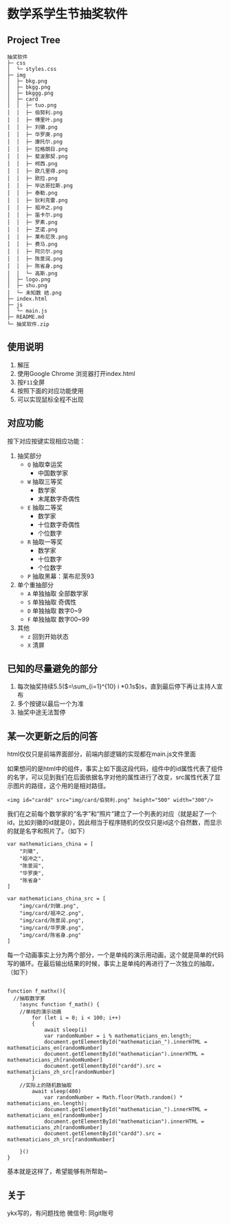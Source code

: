 # 数学系学生节抽奖软件


## Project Tree
```
抽奖软件
├─ css
│  └─ styles.css
├─ img
│  ├─ bkg.png
│  ├─ bkgg.png
│  ├─ bkggg.png
│  ├─ card
│  │  ├─ tuo.png
│  │  ├─ 伯努利.png
│  │  ├─ 傅里叶.png
│  │  ├─ 刘徽.png
│  │  ├─ 华罗庚.png
│  │  ├─ 康托尔.png
│  │  ├─ 拉格朗日.png
│  │  ├─ 斐波那契.png
│  │  ├─ 柯西.png
│  │  ├─ 欧几里得.png
│  │  ├─ 欧拉.png
│  │  ├─ 毕达哥拉斯.png
│  │  ├─ 泰勒.png
│  │  ├─ 狄利克雷.png
│  │  ├─ 祖冲之.png
│  │  ├─ 笛卡尔.png
│  │  ├─ 罗素.png
│  │  ├─ 芝诺.png
│  │  ├─ 莱布尼茨.png
│  │  ├─ 费马.png
│  │  ├─ 阿贝尔.png
│  │  ├─ 陈景润.png
│  │  ├─ 陈省身.png
│  │  └─ 高斯.png
│  ├─ logo.png
│  ├─ shu.png
│  └─ 未知数 结.png
├─ index.html
├─ js
│  └─ main.js
├─ README.md
└─ 抽奖软件.zip

```

## 使用说明
1. 解压
2. 使用Google Chrome 浏览器打开index.html
3. 按```F11```全屏
4. 按照下面的对应功能使用
5. 可以实现鼠标全程不出现

## 对应功能
按下对应按键实现相应功能：
1. 抽奖部分
   - ```Q``` 抽取幸运奖
     - 中国数学家
   - ```W``` 抽取三等奖
     - 数学家
     - 末尾数字奇偶性
   - ```E``` 抽取二等奖
     - 数学家
     - 十位数字奇偶性
     - 个位数字
   - ```R``` 抽取一等奖 
     - 数学家
     - 十位数字
     - 个位数字
   - ```P``` 抽取黑幕：莱布尼茨93
2. 单个重抽部分
   -  ```A``` 单独抽取 全部数学家
   -  ```S``` 单独抽取 奇偶性
   -  ```D``` 单独抽取 数字0~9 
   -  ```F``` 单独抽取 数字00~99
3. 其他
   - ```z``` 回到开始状态
   - ```X``` 清屏

## 已知的尽量避免的部分
1. 每次抽奖持续5.5($=\sum_{i=1}^{10} i *0.1s$)s，直到最后停下再让主持人宣布
2. 多个按键以最后一个为准
3. 抽奖中途无法暂停


## 某一次更新之后的问答

html仅仅只是前端界面部分，前端内部逻辑的实现都在main.js文件里面

如果想问的是html中的组件，事实上如下面这段代码，<img>组件中的id属性代表了组件的名字，可以见到我们在后面依据名字对他的属性进行了改变，src属性代表了显示图片的路径，这个用的是相对路径。

```
<img id="cardd" src="img/card/伯努利.png" height="500" width="300"/>
```

我们在之前每个数学家的“名字”和“照片”建立了一个列表的对应（就是起了一个id，比如刘徽的id就是0），因此相当于程序随机的仅仅只是id这个自然数，而显示的就是名字和照片了。（如下）

```
var mathematicians_china = [
	"刘徽",
	"祖冲之",
	"陈景润",
	"华罗庚",
	"陈省身"
]

var mathematicians_china_src = [
	"img/card/刘徽.png",
	"img/card/祖冲之.png",
	"img/card/陈景润.png",
	"img/card/华罗庚.png",
	"img/card/陈省身.png"
]
```

每一个动画事实上分为两个部分，一个是单纯的演示用动画，这个就是简单的代码写的循环。在最后输出结果的时候，事实上是单纯的再进行了一次独立的抽取，（如下）

```

function f_mathx(){
  //抽取数学家
	!async function f_math() {
    //单纯的演示动画
		for (let i = 0; i < 100; i++)
		{
			await sleep(i)
			var randomNumber = i % mathematicians_en.length;
			document.getElementById("mathematician_").innerHTML = mathematicians_en[randomNumber]
			document.getElementById("mathematician").innerHTML = mathematicians_zh[randomNumber]
			document.getElementById("cardd").src = mathematicians_zh_src[randomNumber]
		}
    //实际上的随机数抽取
		await sleep(400)
			var randomNumber = Math.floor(Math.random() * mathematicians_en.length);
			document.getElementById("mathematician_").innerHTML = mathematicians_en[randomNumber]
			document.getElementById("mathematician").innerHTML = mathematicians_zh[randomNumber]
			document.getElementById("cardd").src = mathematicians_zh_src[randomNumber]

	}()				
}
```

基本就是这样了，希望能够有所帮助~

## 关于
ykx写的，有问题找他
微信号: 同git账号


